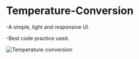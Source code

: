 # Temperature-Conversion



-A simple, light and responsive UI.

-Best code practice used.

![Temperature-conversion](https://user-images.githubusercontent.com/102934270/201960312-7b44f3fd-cc5f-485e-a1ea-150d3a820081.gif)
